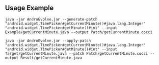 ## Usage Example
``
java -jar AndroEvolve.jar --generate-patch "android.widget.TimePicker#getCurrentMinute()#java.lang.Integer" "android.widget.TimePicker#getMinute()#int" --input Example/getCurrentMinute.java --output Patch/getCurrentMinute.cocci
``

``
java -jar AndroEvolve.jar --apply-patch "android.widget.TimePicker#getCurrentMinute()#java.lang.Integer" "android.widget.TimePicker#getMinute()#int" --input Target/getCurrentMinute.java --patch Patch/getCurrentMinute.cocci --output Result/getCurrentMinute.java
``